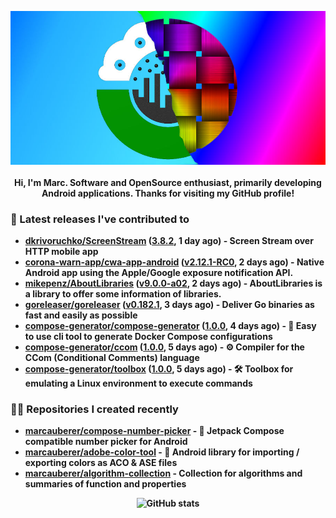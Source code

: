 <p align="center">
	<img src="https://raw.githubusercontent.com/marcauberer/marcauberer/master/images/frontpage-image.jpg">
	<br><br>
	<b>Hi, I'm Marc. Software and OpenSource enthusiast, primarily developing Android applications. Thanks for visiting my GitHub profile!
</p>

### 🚀 Latest releases I've contributed to


- [dkrivoruchko/ScreenStream](https://github.com/dkrivoruchko/ScreenStream) ([3.8.2](https://github.com/dkrivoruchko/ScreenStream/releases/tag/3.8.2), 1 day ago) - Screen Stream over HTTP mobile app
- [corona-warn-app/cwa-app-android](https://github.com/corona-warn-app/cwa-app-android) ([v2.12.1-RC0](https://github.com/corona-warn-app/cwa-app-android/releases/tag/v2.12.1-RC0), 2 days ago) - Native Android app using the Apple/Google exposure notification API.
- [mikepenz/AboutLibraries](https://github.com/mikepenz/AboutLibraries) ([v9.0.0-a02](https://github.com/mikepenz/AboutLibraries/releases/tag/v9.0.0-a02), 2 days ago) - AboutLibraries is a library to offer some information of libraries.
- [goreleaser/goreleaser](https://github.com/goreleaser/goreleaser) ([v0.182.1](https://github.com/goreleaser/goreleaser/releases/tag/v0.182.1), 3 days ago) - Deliver Go binaries as fast and easily as possible
- [compose-generator/compose-generator](https://github.com/compose-generator/compose-generator) ([1.0.0](https://github.com/compose-generator/compose-generator/releases/tag/1.0.0), 4 days ago) - 🐳 Easy to use cli tool to generate Docker Compose configurations
- [compose-generator/ccom](https://github.com/compose-generator/ccom) ([1.0.0](https://github.com/compose-generator/ccom/releases/tag/1.0.0), 5 days ago) - ⚙️ Compiler for the CCom (Conditional Comments) language
- [compose-generator/toolbox](https://github.com/compose-generator/toolbox) ([1.0.0](https://github.com/compose-generator/toolbox/releases/tag/1.0.0), 5 days ago) - 🛠️ Toolbox for emulating a Linux environment to execute commands

### 👨‍💻 Repositories I created recently
- [marcauberer/compose-number-picker](https://github.com/marcauberer/compose-number-picker) - 🔢 Jetpack Compose compatible number picker for Android
- [marcauberer/adobe-color-tool](https://github.com/marcauberer/adobe-color-tool) - 🎨 Android library for importing / exporting colors as ACO &amp; ASE files
- [marcauberer/algorithm-collection](https://github.com/marcauberer/algorithm-collection) - Collection for algorithms and summaries of function and properties

<p align="center">
	<img src="https://github-readme-stats.vercel.app/api?username=marcauberer&show_icons=true&theme=dark" alt="GitHub stats">
</p>
